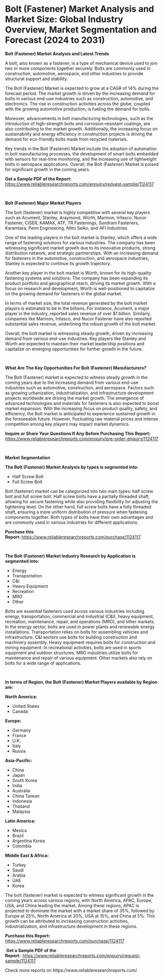 <p><h1>Bolt (Fastener) Market Analysis and Market Size: Global Industry Overview, Market Segmentation and Forecast (2024 to 2031)</h1></p><p><strong>Bolt (Fastener) Market Analysis and Latest Trends</strong></p>
<p><p>A bolt, also known as a fastener, is a type of mechanical device used to join two or more components together securely. Bolts are commonly used in construction, automotive, aerospace, and other industries to provide structural support and stability.</p><p>The Bolt (Fastener) Market is expected to grow at a CAGR of 14% during the forecast period. The market growth is driven by the increasing demand for bolts in various end-use industries such as construction, automotive, and electronics. The rise in construction activities across the globe, coupled with the growing automotive production, is fueling the demand for bolts.</p><p>Moreover, advancements in bolt manufacturing technologies, such as the introduction of high-strength bolts and corrosion-resistant coatings, are also contributing to the market growth. Additionally, the increasing focus on sustainability and energy efficiency in construction projects is driving the demand for eco-friendly bolts made from recycled materials.</p><p>Key trends in the Bolt (Fastener) Market include the adoption of automation in bolt manufacturing processes, the development of smart bolts embedded with sensors for real-time monitoring, and the increasing use of lightweight bolts in aerospace applications. Overall, the Bolt (Fastener) Market is poised for significant growth in the coming years.</p></p>
<p><strong>Get a Sample PDF of the Report:&nbsp;</strong> <a href="https://www.reliableresearchreports.com/enquiry/request-sample/1124117">https://www.reliableresearchreports.com/enquiry/request-sample/1124117</a></p>
<p>&nbsp;</p>
<p><strong>Bolt (Fastener) Major Market Players</strong></p>
<p><p>The bolt (fastener) market is highly competitive with several key players such as Acument, Stanley, Araymond, Würth, Marmon, Infasco, Nucor Fastener, CISER, KAMAX, ATF, TR Fastenings, Sundram Fasteners, Karamtara, Penn Engineering, Nitto Seiko, and AFI Industries.</p><p>One of the leading players in the bolt market is Stanley, which offers a wide range of fastening solutions for various industries. The company has been witnessing significant market growth due to its innovative products, strong distribution network, and strategic partnerships. With an increasing demand for fasteners in the automotive, construction, and aerospace industries, Stanley is expected to continue its growth trajectory.</p><p>Another key player in the bolt market is Würth, known for its high-quality fastening systems and solutions. The company has been expanding its product portfolio and geographical reach, driving its market growth. With a focus on research and development, Würth is well-positioned to capitalize on the growing demand for fasteners in the global market.</p><p>In terms of market size, the total revenue generated by the bolt market players is estimated to be in the billions. For instance, Acument, a major player in the industry, reported sales revenue of over $1 billion. Similarly, companies like Marmon, Infasco, and Nucor Fastener have also reported substantial sales revenue, underlining the robust growth of the bolt market.</p><p>Overall, the bolt market is witnessing steady growth, driven by increasing demand from various end-use industries. Key players like Stanley and Würth are expected to maintain their market leadership positions and capitalize on emerging opportunities for further growth in the future.</p></p>
<p>&nbsp;</p>
<p><strong>What Are The Key Opportunities For Bolt (Fastener) Manufacturers?</strong></p>
<p><p>The Bolt (Fastener) market is expected to witness steady growth in the coming years due to the increasing demand from various end-use industries such as automotive, construction, and aerospace. Factors such as growing urbanization, industrialization, and infrastructure development projects worldwide are driving the market growth. The emergence of advanced technologies and materials for fasteners is also expected to boost market expansion. With the increasing focus on product quality, safety, and efficiency, the Bolt market is anticipated to experience sustained growth in the foreseeable future. However, fluctuating raw material prices and intense competition among key players may impact market dynamics.</p></p>
<p><strong>Inquire or Share Your Questions If Any Before Purchasing This Report:</strong> <a href="https://www.reliableresearchreports.com/enquiry/pre-order-enquiry/1124117">https://www.reliableresearchreports.com/enquiry/pre-order-enquiry/1124117</a></p>
<p>&nbsp;</p>
<p><strong>Market Segmentation</strong></p>
<p><strong>The Bolt (Fastener) Market Analysis by types is segmented into:</strong></p>
<p><ul><li>Half Screw Bolt</li><li>Full Screw Bolt</li></ul></p>
<p><p>Bolt (fastener) market can be categorized into two main types: half screw bolt and full screw bolt. Half screw bolts have a partially threaded shaft, allowing for secure fastening while also providing flexibility for adjusting the tightening level. On the other hand, full screw bolts have a fully threaded shaft, ensuring a more uniform distribution of pressure when fastening components together. Both types of bolts have their own advantages and are commonly used in various industries for different applications.</p></p>
<p><strong>Purchase this Report:&nbsp;</strong><a href="https://www.reliableresearchreports.com/purchase/1124117">https://www.reliableresearchreports.com/purchase/1124117</a></p>
<p>&nbsp;</p>
<p><strong>The Bolt (Fastener) Market Industry Research by Application is segmented into:</strong></p>
<p><ul><li>Energy</li><li>Transportation</li><li>C&I</li><li>Heavy Equipment</li><li>Recreation</li><li>MRO</li><li>Other</li></ul></p>
<p><p>Bolts are essential fasteners used across various industries including energy, transportation, commercial and industrial (C&I), heavy equipment, recreation, maintenance, repair, and operations (MRO), and other markets. In the energy sector, bolts are used in power plants and renewable energy installations. Transportation relies on bolts for assembling vehicles and infrastructure. C&I sectors use bolts for building construction and machinery assembly. Heavy equipment requires bolts for construction and mining equipment. In recreational activities, bolts are used in sports equipment and outdoor structures. MRO industries utilize bolts for maintenance and repair of various equipment. Other markets also rely on bolts for a wide range of applications.</p></p>
<p>&nbsp;</p>
<p><strong>In terms of Region, the Bolt (Fastener) Market Players available by Region are:</strong></p>
<p>
    <p> <strong> North America: </strong>
        <ul>
            <li>United States</li>
            <li>Canada</li>
        </ul>
        </p> 
    <p> <strong> Europe: </strong>
        <ul>
            <li>Germany</li>
            <li>France</li>
            <li>U.K.</li>
            <li>Italy</li>
            <li>Russia</li>
        </ul>
        </p> 
    <p> <strong> Asia-Pacific: </strong>
        <ul>
            <li>China</li>
            <li>Japan</li>
            <li>South Korea</li>
            <li>India</li>
            <li>Australia</li>
            <li>China Taiwan</li>
            <li>Indonesia</li>
            <li>Thailand</li>
            <li>Malaysia</li>
        </ul>
        </p> 
    <p> <strong> Latin America: </strong>
        <ul>
            <li>Mexico</li>
            <li>Brazil</li>
            <li>Argentina Korea</li>
            <li>Colombia</li>
        </ul>
        </p> 
    <p> <strong> Middle East & Africa: </strong>
        <ul>
            <li>Turkey</li>
            <li>Saudi</li>
            <li>Arabia</li>
            <li>UAE</li>
            <li>Korea</li>
        </ul>
    </p>
    </p>
<p><p>The bolt (fastener) market is expected to witness significant growth in the coming years across various regions, with North America, APAC, Europe, USA, and China leading the market. Among these regions, APAC is projected to dominate the market with a market share of 35%, followed by Europe at 25%, North America at 20%, USA at 15%, and China at 5%. This growth can be attributed to increasing construction activities, industrialization, and infrastructure development in these regions.</p></p>
<p><strong>Purchase this Report: </strong><a href="https://www.reliableresearchreports.com/purchase/1124117">https://www.reliableresearchreports.com/purchase/1124117</a></p>
<p>&nbsp;<strong>Get a Sample PDF of the Report:&nbsp;&nbsp;</strong><a href="https://www.reliableresearchreports.com/enquiry/request-sample/1124117">https://www.reliableresearchreports.com/enquiry/request-sample/1124117</a></p>
<p><strong></strong></p>
<p>Check more reports on https://www.reliableresearchreports.com/</p>